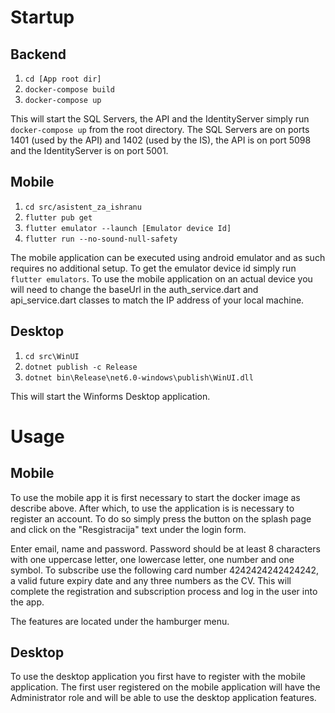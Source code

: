# Startup
## Backend
1. `cd [App root dir]`
2. `docker-compose build`
3. `docker-compose up`


This will start the SQL Servers, the API and the IdentityServer simply run `docker-compose up` from the root directory. The SQL Servers are on ports 1401 (used by the API) and 1402 (used by the IS), the API is on port 5098 and the IdentityServer is on port 5001. 

## Mobile
1. `cd src/asistent_za_ishranu`
2. `flutter pub get`
3. `flutter emulator --launch [Emulator device Id]`
4. `flutter run --no-sound-null-safety`

The mobile application can be executed using android emulator and as such requires no additional setup. To get the emulator device id simply run `flutter emulators`. To use the mobile application on an actual device you will need to change the baseUrl in the auth_service.dart and api_service.dart classes to match the IP address of your local machine.

## Desktop
1. `cd src\WinUI`
2. `dotnet publish -c Release`
3. `dotnet bin\Release\net6.0-windows\publish\WinUI.dll`

This will start the Winforms Desktop application.

# Usage
## Mobile
To use the mobile app it is first necessary to start the docker image as describe above. After which, to use the application is is necessary to register an account. To do so simply press the button on the splash page and click on the "Resgistracija" text under the login form.

Enter email, name and password. Password should be at least 8 characters with one uppercase letter, one lowercase letter, one number and one symbol.
To subscribe use the following card number 4242424242424242, a valid future expiry date and any three numbers as the CV. This will complete the registration and subscription process and log in the user into the app.

The features are located under the hamburger menu.

## Desktop
To use the desktop application you first have to register with the mobile application. The first user registered on the mobile application will have the Administrator role and will be able to use the desktop application features.